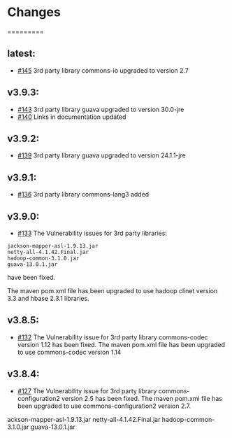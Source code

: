 # Changes
=========

## latest:
* [#145](https://github.com/IBMStreams/streamsx.hbase/issues/145) 3rd party library commons-io upgraded to version 2.7

## v3.9.3:
* [#143](https://github.com/IBMStreams/streamsx.hbase/issues/143) 3rd party library guava upgraded to version 30.0-jre
* [#140](https://github.com/IBMStreams/streamsx.hbase/issues/140) Links in documentation updated

## v3.9.2:
* [#139](https://github.com/IBMStreams/streamsx.hbase/issues/139) 3rd party library guava upgraded to version 24.1.1-jre

## v3.9.1:
* [#136](https://github.com/IBMStreams/streamsx.hbase/issues/136) 3rd party library commons-lang3 added

## v3.9.0:
* [#133](https://github.com/IBMStreams/streamsx.hbase/issues/133) The Vulnerability issues for 3rd party libraries: 
```
jackson-mapper-asl-1.9.13.jar
netty-all-4.1.42.Final.jar
hadoop-common-3.1.0.jar
guava-13.0.1.jar
```
have been fixed. 

The maven pom.xml file has been upgraded to use hadoop clinet version 3.3 and hbase 2.3.1 libraries. 

## v3.8.5:
* [#132](https://github.com/IBMStreams/streamsx.hbase/issues/132) The Vulnerability issue for 3rd party library commons-codec version 1.12 has been fixed. The maven pom.xml file has been upgraded to use commons-codec version 1.14 


## v3.8.4:
* [#127](https://github.com/IBMStreams/streamsx.hbase/issues/127) The Vulnerability issue for 3rd party library commons-configuration2 version 2.5 has been fixed.
The maven pom.xml file has been upgraded to use commons-configuration2 version 2.7.


ackson-mapper-asl-1.9.13.jar
netty-all-4.1.42.Final.jar
hadoop-common-3.1.0.jar
guava-13.0.1.jar
